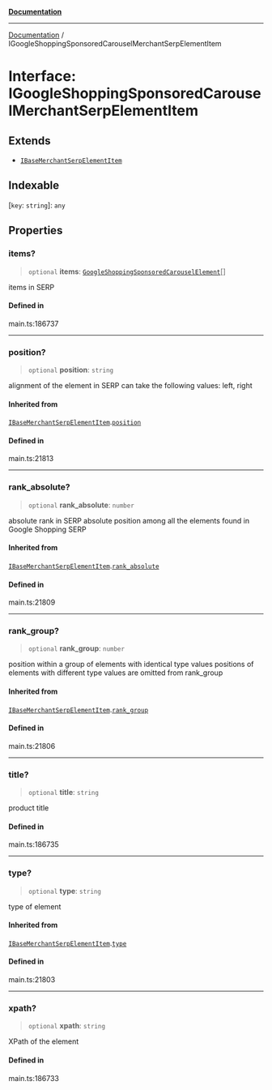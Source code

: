 [**Documentation**](../README.md)

***

[Documentation](../README.md) / IGoogleShoppingSponsoredCarouselMerchantSerpElementItem

# Interface: IGoogleShoppingSponsoredCarouselMerchantSerpElementItem

## Extends

- [`IBaseMerchantSerpElementItem`](IBaseMerchantSerpElementItem.md)

## Indexable

 \[`key`: `string`\]: `any`

## Properties

### items?

> `optional` **items**: [`GoogleShoppingSponsoredCarouselElement`](../classes/GoogleShoppingSponsoredCarouselElement.md)[]

items in SERP

#### Defined in

main.ts:186737

***

### position?

> `optional` **position**: `string`

alignment of the element in SERP
can take the following values:
left, right

#### Inherited from

[`IBaseMerchantSerpElementItem`](IBaseMerchantSerpElementItem.md).[`position`](IBaseMerchantSerpElementItem.md#position)

#### Defined in

main.ts:21813

***

### rank\_absolute?

> `optional` **rank\_absolute**: `number`

absolute rank in SERP
absolute position among all the elements found in Google Shopping SERP

#### Inherited from

[`IBaseMerchantSerpElementItem`](IBaseMerchantSerpElementItem.md).[`rank_absolute`](IBaseMerchantSerpElementItem.md#rank_absolute)

#### Defined in

main.ts:21809

***

### rank\_group?

> `optional` **rank\_group**: `number`

position within a group of elements with identical type values
positions of elements with different type values are omitted from rank_group

#### Inherited from

[`IBaseMerchantSerpElementItem`](IBaseMerchantSerpElementItem.md).[`rank_group`](IBaseMerchantSerpElementItem.md#rank_group)

#### Defined in

main.ts:21806

***

### title?

> `optional` **title**: `string`

product title

#### Defined in

main.ts:186735

***

### type?

> `optional` **type**: `string`

type of element

#### Inherited from

[`IBaseMerchantSerpElementItem`](IBaseMerchantSerpElementItem.md).[`type`](IBaseMerchantSerpElementItem.md#type)

#### Defined in

main.ts:21803

***

### xpath?

> `optional` **xpath**: `string`

XPath of the element

#### Defined in

main.ts:186733

